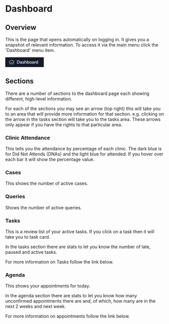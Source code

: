 # Dashboard

## Overview

This is the page that opens automatically on logging in. It gives you a snapshot of relevant information. To access it via the main menu click the 'Dashboard' menu item.

![main menu dashboard icon and text](../.gitbook/assets/mainmenudashboard.png)

## Sections

There are a number of sections to the dashboard page each showing different, high-level information.

For each of the sections you may see an arrow \(top right\) this will take you to an area that will provide more information for that section. e.g. clicking on the arrow in the tasks section will take you to the tasks area. These arrows only appear if you have the rights to that particular area.

### Clinic Attendance

This tells you the attendance by percentage of each clinic. The dark blue is for Did Not Attends \(DNAs\) and the light blue for attended. If you hover over each bar it will show the percentage value.

### Cases

This shows the number of active cases.

### Queries

Shows the number of active queries.

### Tasks

This is a review list of your active tasks. If you click on a task then it will take you to task card.

In the tasks section there are stats to let you know the number of late, paused and active tasks.

For more information on Tasks follow the link below.

### Agenda

This shows your appointments for today.

In the agenda section there are stats to let you know how many unconfirmed appointments there are and, of which, how many are in the next 2 weeks and next week.

For more information on appointments follow the link below.

